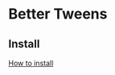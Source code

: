 # Better Tweens

## Install
[How to install](https://github.com/uurha/BetterPluginCollection/wiki/How-to-install)
